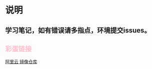 # 说明
## 学习笔记，如有错误请多指点，环境提交issues。

## <font color="pink">彩蛋链接</font>
[阿里云 镜像仓库](https://developer.aliyun.com/mirror/)